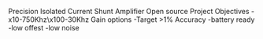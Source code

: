 Precision Isolated Current Shunt Amplifier
Open source
Project Objectives
-x10-750Khz\x100-30Khz Gain options
-Target >1% Accuracy 
-battery ready
-low offest
-low noise
